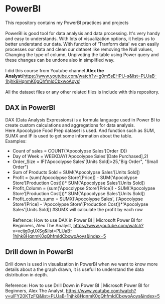 # PowerBI
This repository contains my PowerBI practices and projects</br></br>
PowerBI is good tool for data analysis and data processing. It's very handy and easy to understands. With lots of visualization options, it helps us to better understand our data. With function of 'Tranform data' we can easily processes our data and clean our dataset like removing the Null values, Changing the type of column, Unpivoting the table using Power query and these changes can be undone also in simplified way.</br></br>
I did this course from Youtube channel **Alex the Analyst**(https://www.youtube.com/watch?v=g0m5sEHPU-s&list=PLUaB-1hjhk8HqnmK0gQhfmIdCbxwoAoys)</br></br>
All the dataset files or any other related files is include with this repository.

## DAX in PowerBI
DAX (Data Analysis Expressions) is a formula language used in Power BI to create custom calculations and aggregations for data analysis. </br>
Here Apocolypse Food Prep dataset is used. And function such as SUM, SUMX and IF is used to get some information about the table.</br>
Examples:
- Count of sales = COUNT('Apocolypse Sales'[Order ID])
- Day of Week = WEEKDAY('Apocolypse Sales'[Date Purchased],2)
- Order_Size = IF('Apocolypse Sales'[Units Sold]>25,"Big Order", "Small Order")
- Sum of Products Sold = SUM('Apocolypse Sales'[Units Sold])
- Profit = (sum('Apocolypse Store'[Price]) - SUM('Apocolypse Store'[Production Cost]))* SUM('Apocolypse Sales'[Units Sold])
- Profit_Column = (sum('Apocolypse Store'[Price]) - SUM('Apocolypse Store'[Production Cost]))* SUM('Apocolypse Sales'[Units Sold])
- Profit_column_sumx = SUMX('Apocolypse Sales', ('Apocolypse Store'[Price] - 'Apocolypse Store'[Production Cost])*'Apocolypse Sales'[Units Sold]) #SUMX will calculate the profit by each row</br></br>
Refrence: How to use DAX in Power BI | Microsoft Power BI for Beginners, Alex The Analyst, https://www.youtube.com/watch?v=vcijg0gUXSg&list=PLUaB-1hjhk8HqnmK0gQhfmIdCbxwoAoys&index=5

## Drill down in PowerBI
Drill down is used in visualization in PowerBI when we want to know more details about a the graph drawn, it is usefull to understand the data distribution in depth.</br></br>
Reference: How to use Drill Down in Power BI | Microsoft Power BI for Beginners, Alex The Analyst, https://www.youtube.com/watch?v=ulFY20KTzFQ&list=PLUaB-1hjhk8HqnmK0gQhfmIdCbxwoAoys&index=5

